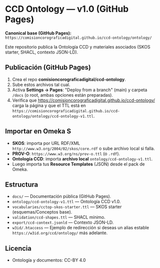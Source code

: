 # CCD Ontology — v1.0 (GitHub Pages)

**Canonical base (GitHub Pages):** `https://comisioncorograficadigital.github.io/ccd-ontology/ontology/`

Este repositorio publica la Ontología CCD y materiales asociados (SKOS starter, SHACL, contexto JSON-LD).

## Publicación (GitHub Pages)
1. Crea el repo **comisioncorograficadigital/ccd-ontology**.
2. Sube estos archivos tal cual.
3. Activa **Settings → Pages**: "Deploy from a branch" (main) y carpeta `/docs` (o root, ambas opciones están preparadas).
4. Verifica que https://comisioncorograficadigital.github.io/ccd-ontology/ carga la página y que el TTL está en `https://comisioncorograficadigital.github.io/ccd-ontology/ontology/ccd-ontology-v1.ttl`.

## Importar en Omeka S
- **SKOS**: importa por URL RDF/XML `http://www.w3.org/2004/02/skos/core.rdf` o sube archivo local si falla.
- **PROV-O**: `https://www.w3.org/ns/prov-o.ttl` (o `.rdf`).
- **Ontología CCD**: importa **archivo local** `ontology/ccd-ontology-v1.ttl`.
- Luego importa tus **Resource Templates** (JSON) desde el pack de Omeka.

## Estructura
- `docs/` — Documentación pública (GitHub Pages).
- `ontology/ccd-ontology-v1.ttl` — Ontología CCD v1.0.
- `vocabularies/cctop-skos-starter.ttl` — SKOS starter (esquemas/Conceptos base).
- `validation/ccd-shapes.ttl` — SHACL mínimo.
- `export/ccd-context.jsonld` — Contexto JSON-LD.
- `w3id/.htaccess` — Ejemplo de redirección si deseas un alias estable `https://w3id.org/ccd/ontology/` más adelante.

## Licencia
- Ontología y documentos: CC-BY 4.0
